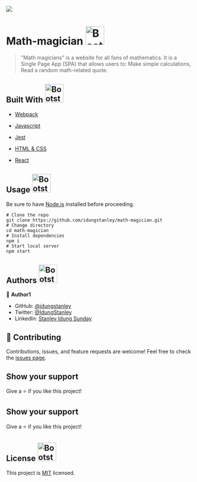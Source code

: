 ![](https://img.shields.io/badge/Microverse-blueviolet)

# Math-magician  <img src="https://img.icons8.com/external-filled-outline-wichaiwi/344/external-description-e-commerce-website-filled-outline-wichaiwi.png" alt="Bootstrap Icon" style="width: 50px; height: 50px">

> "Math magicians" is a website for all fans of mathematics. It is a Single Page App (SPA) that allows users to: Make simple calculations, Read a random math-related quote.

## Built With <img src="https://img.icons8.com/external-flaticons-lineal-color-flat-icons/344/external-build-agile-flaticons-lineal-color-flat-icons.png" alt="Bootstrap Icon" style="width: 50px; height: 50px">


- [Webpack](https://webpack.js.org)         
            
- [Javascript](https://www.javascript.com)
            
- [Jest](https://jestjs.io)        
            
- [HTML & CSS](https://www.w3.org)

- [React](https://reactjs.org/)
            
 
## Usage  <img src="https://img.icons8.com/external-filled-outline-geotatah/344/external-engine-merger-and-acquisition-filled-outline-filled-outline-geotatah.png" alt="Bootstrap Icon" style="width: 50px; height: 50px">

Be sure to have [Node.js](https://nodejs.org/) installed before proceeding.

```shell
# Clone the repo
git clone https://github.com/idungstanley/math-magician.git
# Change directory
cd math-magician
# Install dependencies
npm i
# Start local server
npm start
```

## Authors  <img src="https://img.icons8.com/external-flat-geotatah/344/external-agreement-procurement-process-flat-flat-geotatah.png" alt="Bootstrap Icon" style="width: 50px; height: 50px">

👤 **Author1**


- GitHub: [@idungstanley](https://github.com/idungstanley)
- Twitter: [@IdungStanley](https://twitter.com/IdungStanley)
- LinkedIn: [Stanley Idung Sunday](https://www.linkedin.com/in/sundaystanley56/)

## 🤝 Contributing
Contributions, issues, and feature requests are welcome!
Feel free to check the [issues page](https://github.com/idungstanley/math-magician/issues).

## Show your support
Give a ⭐️ if you like this project!


## Show your support  

Give a ⭐️ if you like this project!

## License <img src="https://img.icons8.com/dusk/344/licence.png" alt="Bootstrap Icon" style="width: 50px; height: 50px">

This project is [MIT](./LICENSE) licensed.
